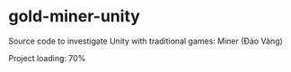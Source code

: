 # gold-miner-unity

Source code to investigate Unity with traditional games: Miner (Đào Vàng)

Project loading: 70%
